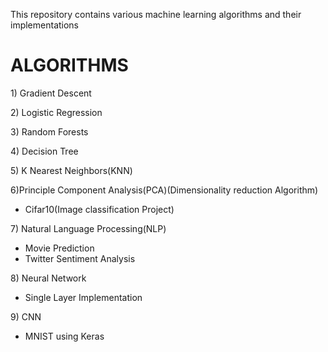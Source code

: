 This repository contains various machine learning algorithms and their implementations


<h1>ALGORITHMS</h1>
<p>1) Gradient Descent</p>
<p>2) Logistic Regression</p>
<p>3) Random Forests</p>
<p>4) Decision Tree</p>
<p>5) K Nearest Neighbors(KNN)</p>
<p>6)Principle Component Analysis(PCA)(Dimensionality reduction Algorithm)</br>
    <ul><li>Cifar10(Image classification Project)</li></ul>
</p>
<p>7) Natural Language Processing(NLP)</br>
    <ul>
        <li>Movie Prediction</li>
        <li>Twitter Sentiment Analysis</li>
    </ul>
<p>
<p>
    8) Neural Network
    <ul>
        <li>Single Layer Implementation</li>
    </ul>
</p>
 <p>
    9) CNN
    <ul>
        <li>MNIST using Keras</li>
    </ul>
 </p>
        
